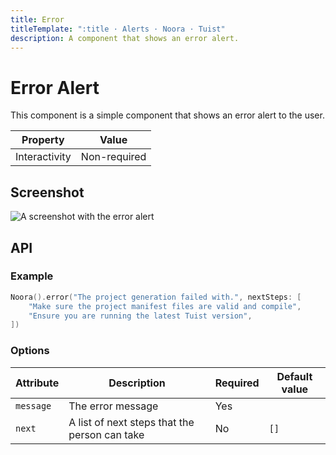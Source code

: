 ```yaml
---
title: Error
titleTemplate: ":title · Alerts · Noora · Tuist"
description: A component that shows an error alert.
---
```


# Error Alert

This component is a simple component that shows an error alert to the user.

| Property | Value |
| --- | --- |
| Interactivity | Non-required |

## Screenshot

![A screenshot with the error alert](/components/alert/error.png)

## API

### Example

```swift
Noora().error("The project generation failed with.", nextSteps: [
    "Make sure the project manifest files are valid and compile",
    "Ensure you are running the latest Tuist version",
])
```

### Options

| Attribute | Description | Required | Default value |
| --- | --- | --- | --- |
| `message` | The error message | Yes | |
| `next` | A list of next steps that the person can take | No | `[]` |
